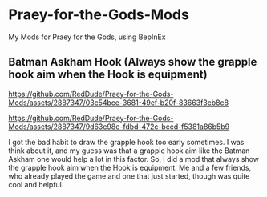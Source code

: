 # Praey-for-the-Gods-Mods
My Mods for Praey for the Gods, using BepInEx


 ## Batman Askham Hook (Always show the grapple hook aim when the Hook is equipment)
 

https://github.com/RedDude/Praey-for-the-Gods-Mods/assets/2887347/03c54bce-3681-49cf-b20f-83663f3cb8c8


https://github.com/RedDude/Praey-for-the-Gods-Mods/assets/2887347/9d63e98e-fdbd-472c-bccd-f5381a86b5b9



I got the bad habit to draw the grapple hook too early sometimes. I was think about it, and my guess was that a grapple hook aim like the Batman Askham one would help a lot in this factor. So, I did a mod that always show the grapple hook aim when the Hook is equipment. Me and a few friends, who already played the game and one that just started, though was quite cool and helpful.
